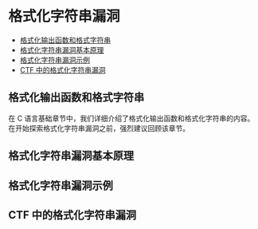 # 格式化字符串漏洞

- [格式化输出函数和格式字符串](＃格式化输出函数和格式字符串)
- [格式化字符串漏洞基本原理](#格式化字符串漏洞基本原理)
- [格式化字符串漏洞示例](#格式化字符串漏洞示例)
- [CTF 中的格式化字符串漏洞](#ctf-中的格式化字符串漏洞)


## 格式化输出函数和格式字符串
在 C 语言基础章节中，我们详细介绍了格式化输出函数和格式化字符串的内容。在开始探索格式化字符串漏洞之前，强烈建议回顾该章节。


## 格式化字符串漏洞基本原理


## 格式化字符串漏洞示例


## CTF 中的格式化字符串漏洞
